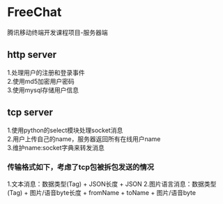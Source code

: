 # FreeChat
腾讯移动终端开发课程项目-服务器端

## http server
  
1.处理用户的注册和登录事件  
2.使用md5加密用户密码  
3.使用mysql存储用户信息  
  
## tcp server
    
1.使用python的select模块处理socket消息  
2.用户上传自己的name，服务器返回所有在线用户name  
3.维护name:socket字典来转发消息  

### 传输格式如下，考虑了tcp包被拆包发送的情况 
1.文本消息：数据类型(Tag) + JSON长度 + JSON 
2.图片语言消息：数据类型(Tag) + 图片/语音byte长度 + fromName + toName + 图片/语音byte
 

